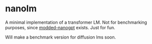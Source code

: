 # nanolm

A minimal implementation of a transformer LM.
Not for benchmarking purposes, since [modded-nanogpt](https://github.com/KellerJordan/modded-nanogpt) exists.
Just for fun.

Will make a benchmark version for diffusion lms soon.

